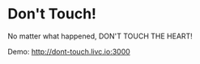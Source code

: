 # Don't Touch!

No matter what happened, DON'T TOUCH THE HEART!

Demo: http://dont-touch.livc.io:3000
